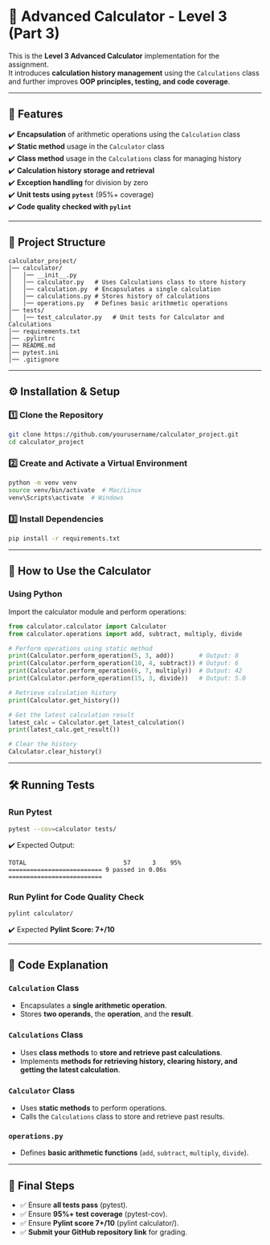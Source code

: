 # 📌 Advanced Calculator - Level 3 (Part 3)

This is the **Level 3 Advanced Calculator** implementation for the assignment.  
It introduces **calculation history management** using the `Calculations` class  
and further improves **OOP principles, testing, and code coverage**.

---

## 📜 Features

✔️ **Encapsulation** of arithmetic operations using the `Calculation` class  
✔️ **Static method** usage in the `Calculator` class  
✔️ **Class method** usage in the `Calculations` class for managing history  
✔️ **Calculation history storage and retrieval**  
✔️ **Exception handling** for division by zero  
✔️ **Unit tests using `pytest`** (95%+ coverage)  
✔️ **Code quality checked with `pylint`**  

---

## 📂 Project Structure

```
calculator_project/
│── calculator/
│   │── __init__.py
│   │── calculator.py   # Uses Calculations class to store history
│   │── calculation.py  # Encapsulates a single calculation
│   │── calculations.py # Stores history of calculations
│   │── operations.py   # Defines basic arithmetic operations
│── tests/
│   │── test_calculator.py   # Unit tests for Calculator and Calculations
│── requirements.txt
│── .pylintrc
│── README.md
│── pytest.ini
│── .gitignore
```

---

## ⚙️ Installation & Setup

### 1️⃣ Clone the Repository

```bash
git clone https://github.com/yourusername/calculator_project.git
cd calculator_project
```

### 2️⃣ Create and Activate a Virtual Environment

```bash
python -m venv venv
source venv/bin/activate  # Mac/Linux
venv\Scripts\activate  # Windows
```

### 3️⃣ Install Dependencies

```bash
pip install -r requirements.txt
```

---

## 🚀 How to Use the Calculator

### Using Python

Import the calculator module and perform operations:

```python
from calculator.calculator import Calculator
from calculator.operations import add, subtract, multiply, divide

# Perform operations using static method
print(Calculator.perform_operation(5, 3, add))       # Output: 8
print(Calculator.perform_operation(10, 4, subtract)) # Output: 6
print(Calculator.perform_operation(6, 7, multiply))  # Output: 42
print(Calculator.perform_operation(15, 3, divide))   # Output: 5.0

# Retrieve calculation history
print(Calculator.get_history())

# Get the latest calculation result
latest_calc = Calculator.get_latest_calculation()
print(latest_calc.get_result())

# Clear the history
Calculator.clear_history()
```

---

## 🛠️ Running Tests

### Run Pytest

```bash
pytest --cov=calculator tests/
```

✔️ Expected Output:
```
TOTAL                           57      3    95%
========================== 9 passed in 0.06s ==========================
```

### Run Pylint for Code Quality Check

```bash
pylint calculator/
```

✔️ Expected **Pylint Score: 7+/10**  

---

## 📜 Code Explanation

### **`Calculation` Class**
- Encapsulates a **single arithmetic operation**.
- Stores **two operands**, the **operation**, and the **result**.

### **`Calculations` Class**
- Uses **class methods** to **store and retrieve past calculations**.
- Implements **methods for retrieving history, clearing history, and getting the latest calculation**.

### **`Calculator` Class**
- Uses **static methods** to perform operations.
- Calls the `Calculations` class to store and retrieve past results.

### **`operations.py`**
- Defines **basic arithmetic functions** (`add`, `subtract`, `multiply`, `divide`).

---

## 🏁 Final Steps
- ✅ Ensure **all tests pass** (pytest).  
- ✅ Ensure **95%+ test coverage** (pytest-cov).  
- ✅ Ensure **Pylint score 7+/10** (pylint calculator/).  
- ✅ **Submit your GitHub repository link** for grading.

